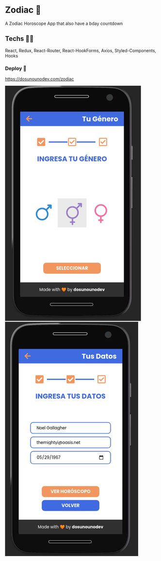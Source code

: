 # Zodiac 🌠

A Zodiac Horoscope App that also have a bday countdown

## Techs 🧑‍💻

React, Redux, React-Router, React-HookForms, Axios, Styled-Components, Hooks

### Deploy 🚀

https://dosunounodev.com/zodiac

![zodiac1](/githubscreenshots/zodiac1.png?raw=true 'zodiac1')
![zodiac2](/githubscreenshots/zodiac2.png?raw=true 'zodiac2')
